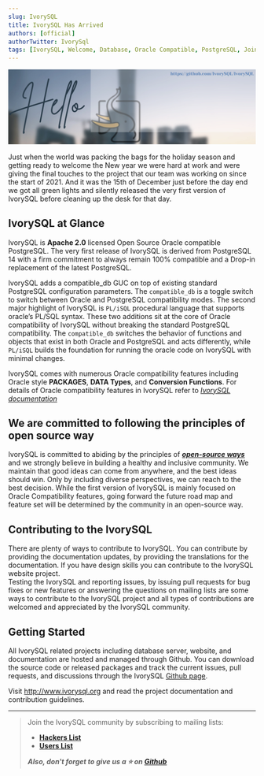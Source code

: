 ```yaml
---
slug: IvorySQL
title: IvorySQL Has Arrived
authors: [official]
authorTwitter: IvorySql
tags: [IvorySQL, Welcome, Database, Oracle Compatible, PostgreSQL, Join Us]
---
```


![Hello](Hello-banner.png)  

Just when the world was packing the bags for the holiday season and getting ready to welcome the New year we were hard at work and were giving the final touches to the project that our team was working on since the start of 2021. And it was the 15th of December just before the day end we got all green lights and silently released the very first version of IvorySQL before cleaning up the desk for that day.

## IvorySQL at Glance

IvorySQL is **Apache 2.0** licensed Open Source Oracle compatible PostgreSQL. The very first release of IvorySQL is derived from PostgreSQL 14 with a firm commitment to always remain 100% compatible and a Drop-in replacement of the latest PostgreSQL.  

IvorySQL adds a compatible_db GUC on top of existing standard PostgreSQL configuration parameters. The ```compatible_db``` is a toggle switch to switch between Oracle and PostgreSQL compatibility modes. The second major highlight of IvorySQL is ```PL/iSQL``` procedural language that supports oracle’s PL/SQL syntax. These two additions sit at the core of Oracle compatibility of IvorySQL without breaking the standard PostgreSQL compatibility. The ```compatible_db``` switches the behavior of functions and objects that exist in both Oracle and PostgreSQL and acts differently, while ```PL/iSQL``` builds the foundation for running the oracle code on IvorySQL with minimal changes.  

IvorySQL comes with numerous Oracle compatibility features including Oracle style  **PACKAGES**, **DATA Types**, and **Conversion Functions**. For details of Oracle compatibility features in IvorySQL refer to *[IvorySQL documentation](https://www.ivorysql.org/docs/intro)*   

## We are committed to following the principles of open source way

IvorySQL is committed to abiding by the principles of ***[open-source ways](https://opensource.com/open-source-way)*** and we strongly believe in building a healthy and inclusive community. We maintain that good ideas can come from anywhere, and the best ideas should win. Only by including diverse perspectives, we can reach to the best decision. While the first version of IvorySQL is mainly focused on Oracle Compatibility features, going forward the future road map and feature set will be determined by the community in an open-source way.

## Contributing to the IvorySQL

There are plenty of ways to contribute to IvorySQL. You can contribute by providing the documentation updates, by providing the translations for the documentation. If you have design skills you can contribute to the IvorySQL website project.  
Testing the IvorySQL and reporting issues, by issuing pull requests for bug fixes or new features or answering the questions on mailing lists are some ways to contribute to the IvorySQL project and all types of contributions are welcomed and appreciated by the IvorySQL community.  

## Getting Started

All IvorySQL related projects including database server, website, and documentation are hosted and managed through Github. You can download the source code or released packages and track the current issues, pull requests, and discussions through the IvorySQL [Github page](https://github.com/IvorySQL/).  

Visit http://www.ivorysql.org and read the project documentation and contribution guidelines.  

---

>Join the IvorySQL community by subscribing to mailing lists:  
>- **[Hackers List](https://lists.ivorysql.org/postorius/lists/hackers.ivorysql.org/)**  
>- **[Users List](https://lists.ivorysql.org/postorius/lists/general.ivorysql.org/)**  
>  
>***Also, don't forget to give us a :star: on [Github](https://github.com/IvorySQL/IvorySQL)***

